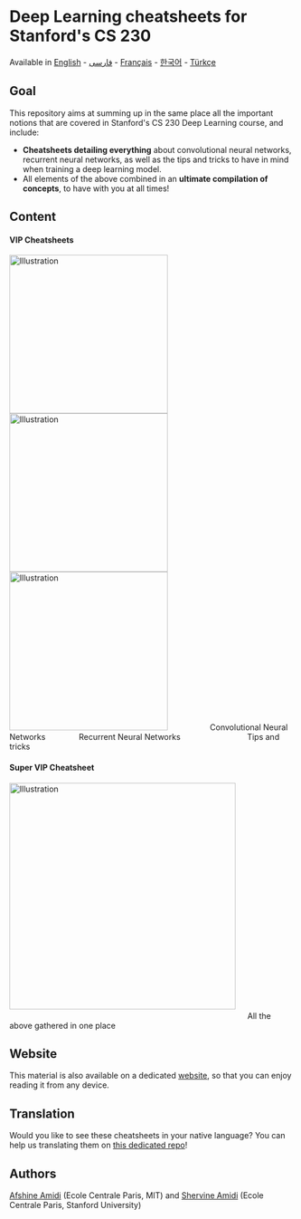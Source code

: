 # Deep Learning cheatsheets for Stanford's CS 230
Available in [English](https://github.com/afshinea/stanford-cs-230-deep-learning/tree/master/en) -  [فارسی](https://stanford.edu/~shervine/l/fa/teaching/cs-230/cheatsheet-convolutional-neural-networks) - [Français](https://github.com/afshinea/stanford-cs-230-deep-learning/tree/master/fr) -  [한국어](https://stanford.edu/~shervine/l/ko/teaching/cs-230/cheatsheet-convolutional-neural-networks) - [Türkçe](https://stanford.edu/~shervine/l/tr/teaching/cs-230/cheatsheet-convolutional-neural-networks)

## Goal
This repository aims at summing up in the same place all the important notions that are covered in Stanford's CS 230 Deep Learning course, and include:
- **Cheatsheets detailing everything** about convolutional neural networks, recurrent neural networks, as well as the tips and tricks to have in mind when training a deep learning model.
- All elements of the above combined in an **ultimate compilation of concepts**, to have with you at all times!

## Content
#### VIP Cheatsheets
<a href="https://github.com/afshinea/stanford-cs-230-deep-learning/blob/master/en/cheatsheet-convolutional-neural-networks.pdf"><img src="https://stanford.edu/~shervine/images/vip-cheatsheet-convolutional-neural-nets.png?" alt="Illustration" width="280px"/></a><a href="https://github.com/afshinea/stanford-cs-230-deep-learning/blob/master/en/cheatsheet-recurrent-neural-networks.pdf"><img src="https://stanford.edu/~shervine/images/vip-cheatsheet-recurrent-neural-nets.png?" alt="Illustration" width="280px"/></a><a href="https://github.com/afshinea/stanford-cs-230-deep-learning/blob/master/en/cheatsheet-deep-learning-tips-tricks.pdf"><img src="https://stanford.edu/~shervine/images/vip-cheatsheet-deep-learning-tricks.png?" alt="Illustration" width="280px"/></a>
&nbsp; &nbsp; &nbsp;&nbsp; &nbsp; &nbsp; &nbsp; &nbsp;&nbsp; &nbsp; Convolutional Neural Networks &nbsp; &nbsp; &nbsp; &nbsp; &nbsp; &nbsp; &nbsp; Recurrent Neural Networks &nbsp; &nbsp; &nbsp; &nbsp; &nbsp; &nbsp; &nbsp; &nbsp; &nbsp;&nbsp; &nbsp; &nbsp; &nbsp; &nbsp; &nbsp; Tips and tricks

#### Super VIP Cheatsheet
<a href="https://github.com/afshinea/stanford-cs-230-deep-learning/blob/master/en/super-cheatsheet-deep-learning.pdf"><img src="https://stanford.edu/~shervine/images/super-vip-cheatsheet-deep-learning.png?" alt="Illustration" width="400px"/></a> &nbsp; &nbsp; &nbsp; &nbsp; &nbsp; &nbsp; &nbsp; &nbsp; &nbsp; &nbsp; &nbsp; &nbsp; &nbsp; &nbsp; &nbsp; &nbsp; &nbsp; &nbsp; &nbsp; &nbsp; &nbsp; &nbsp; &nbsp; &nbsp; &nbsp; &nbsp; &nbsp; &nbsp; &nbsp; &nbsp; &nbsp; &nbsp; &nbsp; &nbsp; &nbsp; &nbsp; &nbsp; &nbsp; &nbsp; &nbsp; &nbsp; &nbsp; &nbsp; &nbsp; &nbsp; &nbsp; &nbsp; &nbsp; &nbsp; &nbsp; &nbsp; &nbsp; &nbsp; &nbsp; &nbsp; &nbsp; &nbsp; &nbsp; &nbsp; &nbsp; &nbsp; &nbsp; &nbsp; &nbsp;&nbsp; &nbsp; &nbsp; All the above gathered in one place

## Website
This material is also available on a dedicated [website](https://stanford.edu/~shervine/teaching/cs-230), so that you can enjoy reading it from any device.

## Translation
Would you like to see these cheatsheets in your native language? You can help us translating them on [this dedicated repo](https://github.com/shervinea/cheatsheet-translation)!

## Authors
[Afshine Amidi](https://twitter.com/afshinea) (Ecole Centrale Paris, MIT) and [Shervine Amidi](https://twitter.com/shervinea) (Ecole Centrale Paris, Stanford University)
